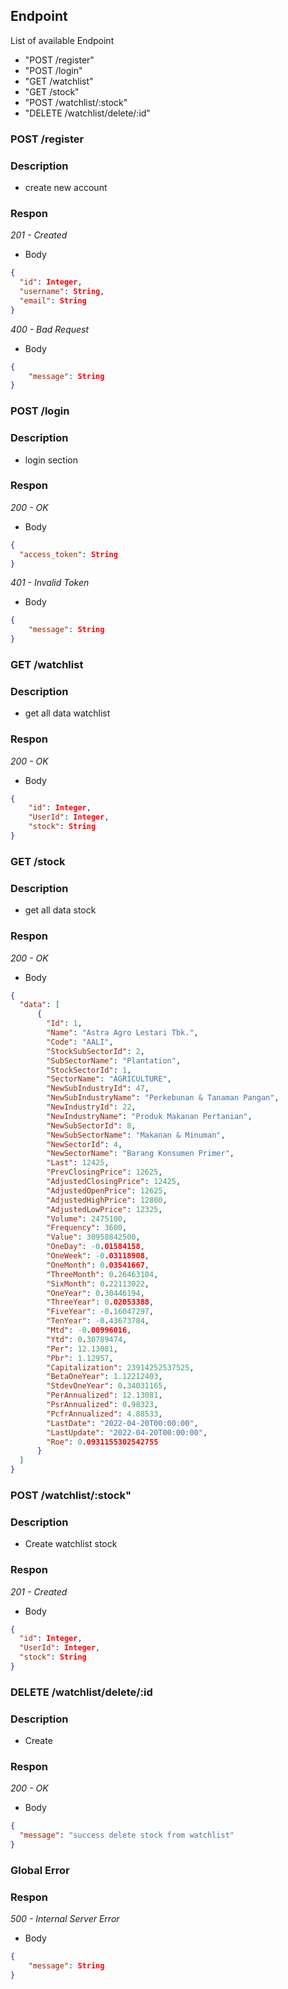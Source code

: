 ## Endpoint

List of available Endpoint

-   "POST /register"
-   "POST /login"
-   "GET /watchlist"
-   "GET /stock"
-   "POST /watchlist/:stock"
-   "DELETE /watchlist/delete/:id"

### POST /register

### Description

-   create new account

### Respon

_201 - Created_

-   Body

```json
{
  "id": Integer,
  "username": String,
  "email": String
}
```

_400 - Bad Request_

- Body

```json
{
    "message": String
}
```

### POST /login

### Description

-   login section

### Respon

_200 - OK_

-   Body

```json
{
  "access_token": String
}
```

_401 - Invalid Token_

- Body

```json
{
    "message": String
}
```

### GET /watchlist

### Description

-   get all data watchlist

### Respon

_200 - OK_

-   Body

```json
{
    "id": Integer,
    "UserId": Integer,
    "stock": String
}
```

### GET /stock

### Description

-   get all data stock

### Respon

_200 - OK_

-   Body

```json
{
  "data": [
      {
        "Id": 1,
        "Name": "Astra Agro Lestari Tbk.",
        "Code": "AALI",
        "StockSubSectorId": 2,
        "SubSectorName": "Plantation",
        "StockSectorId": 1,
        "SectorName": "AGRICULTURE",
        "NewSubIndustryId": 47,
        "NewSubIndustryName": "Perkebunan & Tanaman Pangan",
        "NewIndustryId": 22,
        "NewIndustryName": "Produk Makanan Pertanian",
        "NewSubSectorId": 8,
        "NewSubSectorName": "Makanan & Minuman",
        "NewSectorId": 4,
        "NewSectorName": "Barang Konsumen Primer",
        "Last": 12425,
        "PrevClosingPrice": 12625,
        "AdjustedClosingPrice": 12425,
        "AdjustedOpenPrice": 12625,
        "AdjustedHighPrice": 12800,
        "AdjustedLowPrice": 12325,
        "Volume": 2475100,
        "Frequency": 3600,
        "Value": 30958842500,
        "OneDay": -0.01584158,
        "OneWeek": -0.03118908,
        "OneMonth": 0.03541667,
        "ThreeMonth": 0.26463104,
        "SixMonth": 0.22113022,
        "OneYear": 0.30446194,
        "ThreeYear": 0.02053388,
        "FiveYear": -0.16047297,
        "TenYear": -0.43673784,
        "Mtd": -0.00996016,
        "Ytd": 0.30789474,
        "Per": 12.13081,
        "Pbr": 1.12957,
        "Capitalization": 23914252537525,
        "BetaOneYear": 1.12212403,
        "StdevOneYear": 0.34031165,
        "PerAnnualized": 12.13081,
        "PsrAnnualized": 0.98323,
        "PcfrAnnualized": 4.88533,
        "LastDate": "2022-04-20T00:00:00",
        "LastUpdate": "2022-04-20T00:00:00",
        "Roe": 0.0931155302542755
      }
  ]
}
```

### POST /watchlist/:stock"

### Description

-   Create watchlist stock

### Respon

_201 - Created_

-   Body

```json
{
  "id": Integer,
  "UserId": Integer,
  "stock": String
}
```

### DELETE /watchlist/delete/:id

### Description

-   Create 

### Respon

_200 - OK_

-   Body

```json
{
  "message": "success delete stock from watchlist"
}
```

### Global Error

### Respon

_500 - Internal Server Error_

-   Body

```json
{
    "message": String
}
```